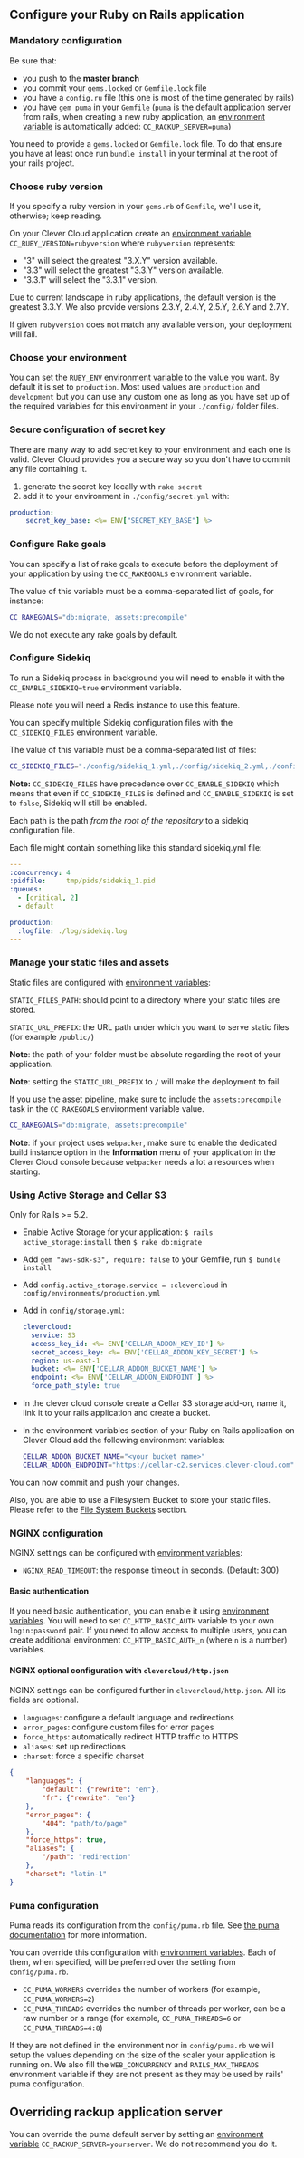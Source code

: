 ## Configure your Ruby on Rails application

### Mandatory configuration

Be sure that:

* you push to the **master branch**
* you commit your `gems.locked` or `Gemfile.lock` file
* you have a `config.ru` file (this one is most of the time generated by rails)
* you have `gem puma` in your `Gemfile` (`puma` is the default application server from rails, when creating a new ruby application, an [environment variable](#setting-up-environment-variables-on-clever-cloud) is automatically added: `CC_RACKUP_SERVER=puma`)

You need to provide a `gems.locked` or `Gemfile.lock` file. To do that ensure you have at least once run `bundle install` in your terminal at the root of your rails project.

### Choose ruby version

If you specify a ruby version in your `gems.rb` of `Gemfile`, we'll use it, otherwise; keep reading.

On your Clever Cloud application create an [environment variable](#setting-up-environment-variables-on-clever-cloud) `CC_RUBY_VERSION=rubyversion` where `rubyversion` represents:

* "3" will select the greatest "3.X.Y" version available.
* "3.3" will select the greatest "3.3.Y" version available.
* "3.3.1" will select the "3.3.1" version.

Due to current landscape in ruby applications, the default version is the greatest 3.3.Y. We also provide versions 2.3.Y, 2.4.Y, 2.5.Y, 2.6.Y and 2.7.Y.

If given `rubyversion` does not match any available version, your deployment will fail.

### Choose your environment

You can set the `RUBY_ENV` [environment variable](#setting-up-environment-variables-on-clever-cloud) to the value you want. By default it is set to `production`.
Most used values are `production` and `development` but you can use any custom one as long as you have set up of the required variables for this environment in your `./config/` folder files.

### Secure configuration of secret key

There are many way to add secret key to your environment and each one is valid. Clever Cloud provides you a secure way so you don't have to commit any file containing it.

1. generate the secret key locally with `rake secret`
2. add it to your environment in `./config/secret.yml` with:

  ```yaml
  production:
      secret_key_base: <%= ENV["SECRET_KEY_BASE"] %>
  ```

### Configure Rake goals

You can specify a list of rake goals to execute before the deployment of your application by using the `CC_RAKEGOALS` environment variable.

The value of this variable must be a comma-separated list of goals, for instance:

```bash
CC_RAKEGOALS="db:migrate, assets:precompile"
```

We do not execute any rake goals by default.

### Configure Sidekiq

To run a Sidekiq process in background you will need to enable it with the `CC_ENABLE_SIDEKIQ=true` environment variable.

Please note you will need a Redis instance to use this feature.

You can specify multiple Sidekiq configuration files with the `CC_SIDEKIQ_FILES` environment variable.

The value of this variable must be a comma-separated list of files:

```bash
CC_SIDEKIQ_FILES="./config/sidekiq_1.yml,./config/sidekiq_2.yml,./config/sidekiq_3.yml"
```

**Note:** `CC_SIDEKIQ_FILES` have precedence over `CC_ENABLE_SIDEKIQ` which means that even if `CC_SIDEKIQ_FILES` is defined and `CC_ENABLE_SIDEKIQ` is set to `false`, Sidekiq will still be enabled.

Each path is the path *from the root of the repository* to a sidekiq configuration file.

Each file might contain something like this standard sidekiq.yml file:

```yaml
---
:concurrency: 4
:pidfile:     tmp/pids/sidekiq_1.pid
:queues:
  - [critical, 2]
  - default

production:
  :logfile: ./log/sidekiq.log
---
```

### Manage your static files and assets

Static files are configured with [environment variables](#setting-up-environment-variables-on-clever-cloud):

`STATIC_FILES_PATH`: should point to a directory where your static files are stored.

`STATIC_URL_PREFIX`: the URL path under which you want to serve static files (for example `/public/`)

**Note**: the path of your folder must be absolute regarding the root of your application.

**Note**: setting the `STATIC_URL_PREFIX` to `/` will make the deployment to fail.

If you use the asset pipeline, make sure to include the `assets:precompile` task in the `CC_RAKEGOALS` environment variable value.

```bash
CC_RAKEGOALS="db:migrate, assets:precompile"
```

**Note**: if your project uses `webpacker`, make sure to enable the dedicated build instance option in the **Information** menu of your application in the Clever Cloud console because `webpacker` needs a lot a resources when starting.

### Using Active Storage and Cellar S3

Only for Rails >= 5.2.

* Enable Active Storage for your application: `$ rails active_storage:install` then `$ rake db:migrate`
* Add `gem "aws-sdk-s3", require: false` to your Gemfile, run `$ bundle install`
* Add `config.active_storage.service = :clevercloud` in `config/environments/production.yml`
* Add in `config/storage.yml`:

  ```yaml
  clevercloud:
    service: S3
    access_key_id: <%= ENV['CELLAR_ADDON_KEY_ID'] %>
    secret_access_key: <%= ENV['CELLAR_ADDON_KEY_SECRET'] %>
    region: us-east-1
    bucket: <%= ENV['CELLAR_ADDON_BUCKET_NAME'] %>
    endpoint: <%= ENV['CELLAR_ADDON_ENDPOINT'] %>
    force_path_style: true
  ```

* In the clever cloud console create a Cellar S3 storage add-on, name it, link it to your rails application and create a bucket.
* In the environment variables section of your Ruby on Rails application on Clever Cloud add the following environment variables:

  ```bash
  CELLAR_ADDON_BUCKET_NAME="<your bucket name>"
  CELLAR_ADDON_ENDPOINT="https://cellar-c2.services.clever-cloud.com"
  ```

You can now commit and push your changes.

Also, you are able to use a Filesystem Bucket to store your static files. Please refer to the
[File System Buckets](/developers/doc/addons/fs-bucket) section.

### NGINX configuration

NGINX settings can be configured with [environment variables](#setting-up-environment-variables-on-clever-cloud):

* `NGINX_READ_TIMEOUT`: the response timeout in seconds. (Default: 300)

#### Basic authentication

If you need basic authentication, you can enable it using [environment variables](/developers/doc/reference/reference-environment-variables/#ruby). You will need to set `CC_HTTP_BASIC_AUTH` variable to your own `login:password` pair. If you need to allow access to multiple users, you can create additional environment `CC_HTTP_BASIC_AUTH_n` (where `n` is a number) variables.

#### NGINX optional configuration with `clevercloud/http.json`

NGINX settings can be configured further in `clevercloud/http.json`. All its fields are optional.

* `languages`: configure a default language and redirections
* `error_pages`: configure custom files for error pages
* `force_https`: automatically redirect HTTP traffic to HTTPS
* `aliases`: set up redirections
* `charset`: force a specific charset

```json
{
    "languages": {
        "default": {"rewrite": "en"},
        "fr": {"rewrite": "en"}
    },
    "error_pages": {
        "404": "path/to/page"
    },
    "force_https": true,
    "aliases": {
        "/path": "redirection"
    },
    "charset": "latin-1"
}
```

### Puma configuration

Puma reads its configuration from the `config/puma.rb` file. See [the puma documentation](https://GitHub.com/puma/puma/blob/master/README.md) for more information.

You can override this configuration with [environment variables](#setting-up-environment-variables-on-clever-cloud).
Each of them, when specified, will be preferred over the setting from `config/puma.rb`.

* `CC_PUMA_WORKERS` overrides the number of workers (for example, `CC_PUMA_WORKERS=2`)
* `CC_PUMA_THREADS` overrides the number of threads per worker, can be a raw number or a range (for example, `CC_PUMA_THREADS=6` or `CC_PUMA_THREADS=4:8`)

If they are not defined in the environment nor in `config/puma.rb` we will setup the values depending on the size of the scaler your application is running on.
We also fill the `WEB_CONCURRENCY` and `RAILS_MAX_THREADS` environment variable if they are not present as they may be used by rails' puma configuration.

## Overriding rackup application server

You can override the puma default server by setting an [environment variable](#setting-up-environment-variables-on-clever-cloud) `CC_RACKUP_SERVER=yourserver`. We do not recommend you do it.
